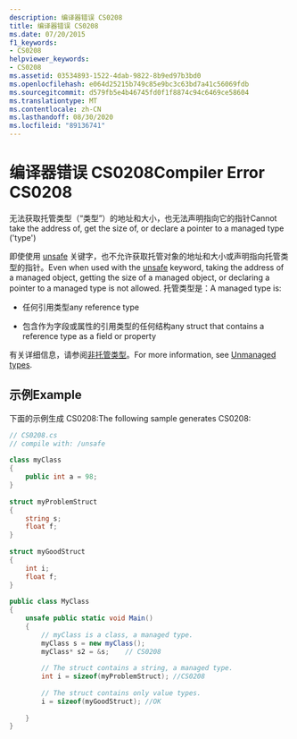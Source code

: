 ```yaml
---
description: 编译器错误 CS0208
title: 编译器错误 CS0208
ms.date: 07/20/2015
f1_keywords:
- CS0208
helpviewer_keywords:
- CS0208
ms.assetid: 03534893-1522-4dab-9822-8b9ed97b3bd0
ms.openlocfilehash: e064d25215b749c85e9bc3c63bd7a41c56069fdb
ms.sourcegitcommit: d579fb5e4b46745fd0f1f8874c94c6469ce58604
ms.translationtype: MT
ms.contentlocale: zh-CN
ms.lasthandoff: 08/30/2020
ms.locfileid: "89136741"
---
```

# <a name="compiler-error-cs0208"></a><span data-ttu-id="e0e03-103">编译器错误 CS0208</span><span class="sxs-lookup"><span data-stu-id="e0e03-103">Compiler Error CS0208</span></span>
<span data-ttu-id="e0e03-104">无法获取托管类型（“类型”）的地址和大小，也无法声明指向它的指针</span><span class="sxs-lookup"><span data-stu-id="e0e03-104">Cannot take the address of, get the size of, or declare a pointer to a managed type ('type')</span></span>  
  
 <span data-ttu-id="e0e03-105">即使使用 [unsafe](../language-reference/keywords/unsafe.md) 关键字，也不允许获取托管对象的地址和大小或声明指向托管类型的指针。</span><span class="sxs-lookup"><span data-stu-id="e0e03-105">Even when used with the [unsafe](../language-reference/keywords/unsafe.md) keyword, taking the address of a managed object, getting the size of a managed object, or declaring a pointer to a managed type is not allowed.</span></span> <span data-ttu-id="e0e03-106">托管类型是：</span><span class="sxs-lookup"><span data-stu-id="e0e03-106">A managed type is:</span></span>  
  
- <span data-ttu-id="e0e03-107">任何引用类型</span><span class="sxs-lookup"><span data-stu-id="e0e03-107">any reference type</span></span>  
  
- <span data-ttu-id="e0e03-108">包含作为字段或属性的引用类型的任何结构</span><span class="sxs-lookup"><span data-stu-id="e0e03-108">any struct that contains a reference type as a field or property</span></span>  
  
 <span data-ttu-id="e0e03-109">有关详细信息，请参阅[非托管类型](../language-reference/builtin-types/unmanaged-types.md)。</span><span class="sxs-lookup"><span data-stu-id="e0e03-109">For more information, see [Unmanaged types](../language-reference/builtin-types/unmanaged-types.md).</span></span>  
  
## <a name="example"></a><span data-ttu-id="e0e03-110">示例</span><span class="sxs-lookup"><span data-stu-id="e0e03-110">Example</span></span>  
 <span data-ttu-id="e0e03-111">下面的示例生成 CS0208:</span><span class="sxs-lookup"><span data-stu-id="e0e03-111">The following sample generates CS0208:</span></span>  
  
```csharp  
// CS0208.cs  
// compile with: /unsafe  
  
class myClass  
{  
    public int a = 98;  
}  
  
struct myProblemStruct  
{  
    string s;  
    float f;  
}  
  
struct myGoodStruct  
{  
    int i;  
    float f;  
}  
  
public class MyClass  
{  
    unsafe public static void Main()  
    {  
        // myClass is a class, a managed type.  
        myClass s = new myClass();
        myClass* s2 = &s;    // CS0208  
  
        // The struct contains a string, a managed type.  
        int i = sizeof(myProblemStruct); //CS0208  
  
        // The struct contains only value types.  
        i = sizeof(myGoodStruct); //OK  
  
    }  
}  
```
